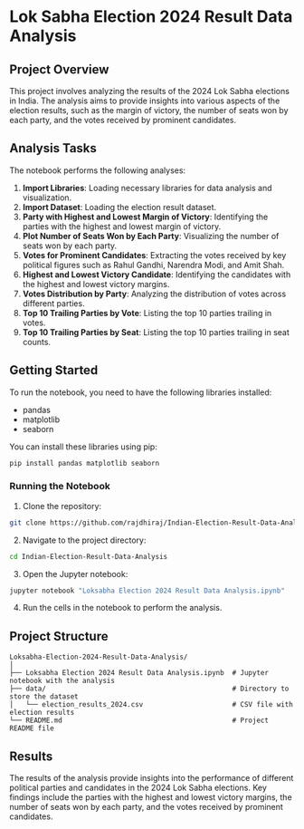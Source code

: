 
# Lok Sabha Election 2024 Result Data Analysis

## Project Overview

This project involves analyzing the results of the 2024 Lok Sabha elections in India. The analysis aims to provide insights into various aspects of the election results, such as the margin of victory, the number of seats won by each party, and the votes received by prominent candidates.

## Analysis Tasks

The notebook performs the following analyses:

1. **Import Libraries**: Loading necessary libraries for data analysis and visualization.
2. **Import Dataset**: Loading the election result dataset.
3. **Party with Highest and Lowest Margin of Victory**: Identifying the parties with the highest and lowest margin of victory.
4. **Plot Number of Seats Won by Each Party**: Visualizing the number of seats won by each party.
5. **Votes for Prominent Candidates**: Extracting the votes received by key political figures such as Rahul Gandhi, Narendra Modi, and Amit Shah.
6. **Highest and Lowest Victory Candidate**: Identifying the candidates with the highest and lowest victory margins.
7. **Votes Distribution by Party**: Analyzing the distribution of votes across different parties.
8. **Top 10 Trailing Parties by Vote**: Listing the top 10 parties trailing in votes.
9. **Top 10 Trailing Parties by Seat**: Listing the top 10 parties trailing in seat counts.

## Getting Started

To run the notebook, you need to have the following libraries installed:

- pandas
- matplotlib
- seaborn

You can install these libraries using pip:

```bash
pip install pandas matplotlib seaborn
```

### Running the Notebook

1. Clone the repository:

```bash
git clone https://github.com/rajdhiraj/Indian-Election-Result-Data-Analysis
```

2. Navigate to the project directory:

```bash
cd Indian-Election-Result-Data-Analysis
```

3. Open the Jupyter notebook:

```bash
jupyter notebook "Loksabha Election 2024 Result Data Analysis.ipynb"
```

4. Run the cells in the notebook to perform the analysis.

## Project Structure

```
Loksabha-Election-2024-Result-Data-Analysis/
│
├── Loksabha Election 2024 Result Data Analysis.ipynb  # Jupyter notebook with the analysis
├── data/                                              # Directory to store the dataset
│   └── election_results_2024.csv                      # CSV file with election results
└── README.md                                          # Project README file
```

## Results

The results of the analysis provide insights into the performance of different political parties and candidates in the 2024 Lok Sabha elections. Key findings include the parties with the highest and lowest victory margins, the number of seats won by each party, and the votes received by prominent candidates.

